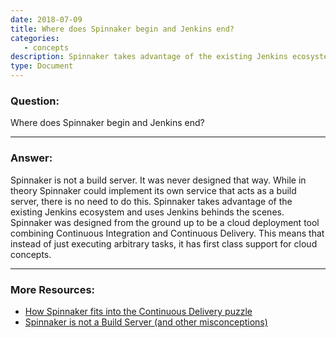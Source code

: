 ```yaml
---
date: 2018-07-09
title: Where does Spinnaker begin and Jenkins end?
categories:
   - concepts
description: Spinnaker takes advantage of the existing Jenkins ecosystem and uses Jenkins behinds the scenes. Spinnaker was designed from the ground up to be a cloud deployment tool combining Continuous Integration and Continuous Delivery.
type: Document
---
```


### Question:

Where does Spinnaker begin and Jenkins end?

***

### Answer:

Spinnaker is not a build server. It was never designed that way. While in theory Spinnaker could implement its own service that acts as a build server, there is no need to do this. Spinnaker takes advantage of the existing Jenkins ecosystem and uses Jenkins behinds the scenes. Spinnaker was designed from the ground up to be a cloud deployment tool combining Continuous Integration and Continuous Delivery. This means that instead of just executing arbitrary tasks, it has first class support for cloud concepts.

***

### More Resources: 

- [How Spinnaker fits into the Continuous Delivery puzzle](https://blog.armory.io/how-spinnaker-fits-into-the-continuous-delivery-puzzle/)
- [Spinnaker is not a Build Server (and other misconceptions)](https://blog.armory.io/spinnaker-is-not-a-build-server-and-other-misconceptions/)
